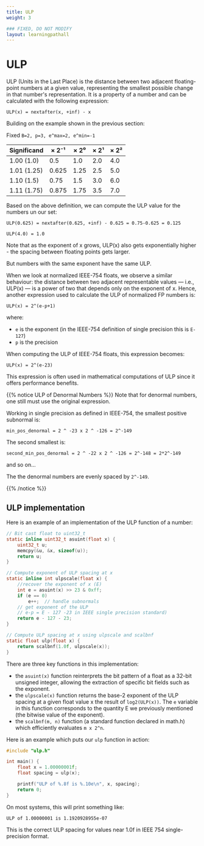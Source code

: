 ```yaml
---
title: ULP
weight: 3

### FIXED, DO NOT MODIFY
layout: learningpathall
---
```


# ULP

ULP (Units in the Last Place) is the distance between two adjacent floating-point numbers at a given value, representing the smallest possible change in that number's representation.
It is a property of a number and can be calculated with the following expression:

```
ULP(x) = nextafter(x, +inf) - x
```

Building on the example shown in the previous section:

Fixed `B=2, p=3, e^max=2, e^min=-1`

| Significand | × 2⁻¹ | × 2⁰ | × 2¹ | × 2² |
|-------------|-------|------|------|------|
| 1.00 (1.0)  | 0.5   | 1.0  | 2.0  | 4.0  |
| 1.01 (1.25) | 0.625 | 1.25 | 2.5  | 5.0  |
| 1.10 (1.5)  | 0.75  | 1.5  | 3.0  | 6.0  |
| 1.11 (1.75) | 0.875 | 1.75 | 3.5  | 7.0  |

Based on the above definition, we can compute the ULP value for the numbers un our set:

```
ULP(0.625) = nextafter(0.625, +inf) - 0.625 = 0.75-0.625 = 0.125
```
```
ULP(4.0) = 1.0
```

Note that as the exponent of x grows, ULP(x) also gets exponentially higher - the spacing between floating points gets larger.

But numbers with the same exponent have the same ULP.

<!-- Furthermore, if we pay attention to the first row of each column, the numbers are evenly spaced by a power of 2. The magnitude of this power grows linearly with the exponent. -->

When we look at normalized IEEE-754 floats, we observe a similar behaviour: the distance between two adjacent representable values — i.e., ULP(x) — is a power of two that depends only on the exponent of x.
Hence, another expression used to calculate the ULP of normalized FP numbers is:

```
ULP(x) = 2^(e-p+1)
```

where:
* `e` is the exponent (in the IEEE-754 definition of single precision this is `E-127`)
* `p` is the precision

When computing the ULP of IEEE-754 floats, this expression becomes:
```
ULP(x) = 2^(e-23)
```
This expression is often used in mathematical computations of ULP since it offers performance benefits.


{{% notice ULP of Denormal Numbers %}}
Note that for denormal numbers, one still must use the original expression.

Working in single precision as defined in IEEE-754, the smallest positive subnormal is:

```
min_pos_denormal = 2 ^ -23 x 2 ^ -126 = 2^-149
```

The second smallest is:
```
second_min_pos_denormal = 2 ^ -22 x 2 ^ -126 = 2^-148 = 2*2^-149
```
and so on...

The the denormal numbers are evenly spaced by `2^-149`.

{{% /notice %}}

<!-- ![Expression to calculate ULP#center](ulp-complicated.png "Figure 1. Complicated expression to calculate ULP.") -->

<!-- ULP(x)=2^e−p+1=2^e-24+1=2^e-23

p is the number of significand bits (24 for float, including the implicit 1)
Also in this case e=E-127 (where E is the 8-bit exponent) -->

## ULP implementation

Here is an example of an implementation of the ULP function of a number:

```C
// Bit cast float to uint32_t
static inline uint32_t asuint(float x) {
    uint32_t u;
    memcpy(&u, &x, sizeof(u));
    return u;
}

// Compute exponent of ULP spacing at x
static inline int ulpscale(float x) {
    //recover the exponent of x (E)
    int e = asuint(x) >> 23 & 0xff;
    if (e == 0) 
        e++;  // handle subnormals
    // get exponent of the ULP 
    // e-p = E - 127 -23 in IEEE single precision standard)
    return e - 127 - 23; 
}

// Compute ULP spacing at x using ulpscale and scalbnf
static float ulp(float x) {
    return scalbnf(1.0f, ulpscale(x));
}
```

There are three key functions in this implementation:
* the `asuint(x)` function reinterprets the bit pattern of a float as a 32-bit unsigned integer, allowing the extraction of specific bit fields such as the exponent.
* the `ulpscale(x)` function returns the base-2 exponent of the ULP spacing at a given float value x the result of `log2(ULP(x))`. The `e` variable in this function corresponds to the quantity E we previously mentioned (the bitwise value of the exponent).
* the `scalbnf(m, n)` function (a standard function declared in math.h) which efficiently evaluates `m x 2^n`.


Here is an example which puts our `ulp` function in action:
```C
#include "ulp.h"

int main() {
    float x = 1.00000001f;
    float spacing = ulp(x);

    printf("ULP of %.8f is %.10e\n", x, spacing);
    return 0;
}
```

On most systems, this will print something like:

```
ULP of 1.00000001 is 1.1920928955e-07
```

This is the correct ULP spacing for values near 1.0f in IEEE 754 single-precision format.